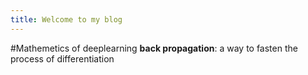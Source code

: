 ```yaml
---
title: Welcome to my blog
---
```

#Mathemetics of deeplearning
**back propagation**: a way to fasten the process of differentiation



